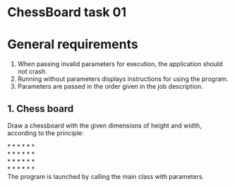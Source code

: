 # ChessBoard task 01

# General requirements
1.	When passing invalid parameters for execution, 
the application should not crash.
2.	Running without parameters displays instructions for using the program.
3.	Parameters are passed in the order given in the job description.

## 1.	Chess board

Draw a chessboard with the given dimensions of height and width, according to the principle:

\* * * * * *\
\* * * * * *\
\* * * * * *\
\* * * * * *\
The program is launched by calling the main class with parameters.
